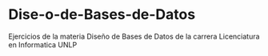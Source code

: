 # Dise-o-de-Bases-de-Datos
Ejercicios de la materia Diseño de Bases de Datos de la carrera Licenciatura en Informatica UNLP
